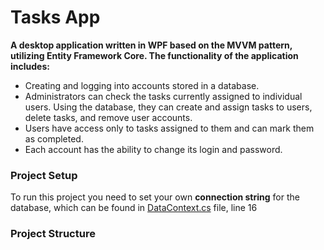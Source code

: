 # Tasks App
**A desktop application written in WPF based on the MVVM pattern, utilizing Entity Framework Core. The functionality of the application includes:**
* Creating and logging into accounts stored in a database.
* Administrators can check the tasks currently assigned to individual users. Using the database, they can create and assign tasks to users, delete tasks, and remove user accounts.
* Users have access only to tasks assigned to them and can mark them as completed.
* Each account has the ability to change its login and password.

### Project Setup
To run this project you need to set your own **connection string** for the database, which can be found in [DataContext.cs](EF/DataContext.cs) file, line 16
### Project Structure

